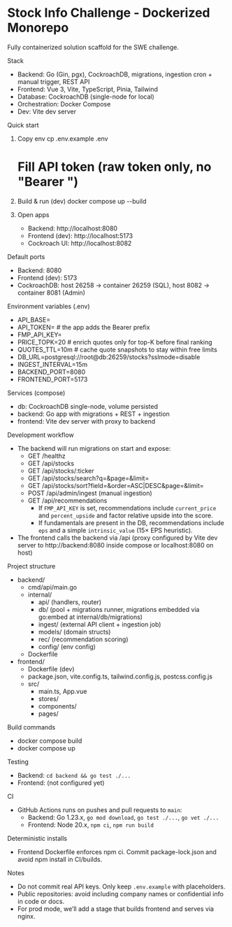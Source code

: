 # Stock Info Challenge - Dockerized Monorepo

Fully containerized solution scaffold for the SWE challenge.

Stack
- Backend: Go (Gin, pgx), CockroachDB, migrations, ingestion cron + manual trigger, REST API
- Frontend: Vue 3, Vite, TypeScript, Pinia, Tailwind
- Database: CockroachDB (single-node for local)
- Orchestration: Docker Compose
- Dev: Vite dev server

Quick start
1) Copy env
   cp .env.example .env
   # Fill API token (raw token only, no "Bearer ")

2) Build & run (dev)
   docker compose up --build

3) Open apps
   - Backend: http://localhost:8080
   - Frontend (dev): http://localhost:5173
   - Cockroach UI: http://localhost:8082

Default ports
- Backend: 8080
- Frontend (dev): 5173
- CockroachDB: host 26258 -> container 26259 (SQL), host 8082 -> container 8081 (Admin)

Environment variables (.env)
- API_BASE=
- API_TOKEN=<paste raw token here>  # the app adds the Bearer prefix
- FMP_API_KEY=<optional key for current prices via Financial Modeling Prep>
- PRICE_TOPK=20        # enrich quotes only for top-K before final ranking
- QUOTES_TTL=10m       # cache quote snapshots to stay within free limits
- DB_URL=postgresql://root@db:26259/stocks?sslmode=disable
- INGEST_INTERVAL=15m
- BACKEND_PORT=8080
- FRONTEND_PORT=5173

Services (compose)
- db: CockroachDB single-node, volume persisted
- backend: Go app with migrations + REST + ingestion
- frontend: Vite dev server with proxy to backend

Development workflow
- The backend will run migrations on start and expose:
  - GET /healthz
  - GET /api/stocks
  - GET /api/stocks/:ticker
  - GET /api/stocks/search?q=<query>&page=<n>&limit=<n>
  - GET /api/stocks/sort?field=<whitelisted>&order=ASC|DESC&page=<n>&limit=<n>
  - POST /api/admin/ingest  (manual ingestion)
  - GET /api/recommendations
    - If `FMP_API_KEY` is set, recommendations include `current_price` and `percent_upside` and factor relative upside into the score.
    - If fundamentals are present in the DB, recommendations include `eps` and a simple `intrinsic_value` (15× EPS heuristic).
- The frontend calls the backend via /api (proxy configured by Vite dev server to http://backend:8080 inside compose or localhost:8080 on host)

Project structure
- backend/
  - cmd/api/main.go
  - internal/
    - api/ (handlers, router)
    - db/ (pool + migrations runner, migrations embedded via go:embed at internal/db/migrations)
    - ingest/ (external API client + ingestion job)
    - models/ (domain structs)
    - rec/ (recommendation scoring)
    - config/ (env config)
  - Dockerfile
- frontend/
  - Dockerfile (dev)
  - package.json, vite.config.ts, tailwind.config.js, postcss.config.js
  - src/
    - main.ts, App.vue
    - stores/
    - components/
    - pages/

Build commands
- docker compose build
- docker compose up

Testing
- Backend: `cd backend && go test ./...`
- Frontend: (not configured yet)

CI
- GitHub Actions runs on pushes and pull requests to `main`:
  - Backend: Go 1.23.x, `go mod download`, `go test ./...`, `go vet ./...`
  - Frontend: Node 20.x, `npm ci`, `npm run build`

Deterministic installs
- Frontend Dockerfile enforces npm ci. Commit package-lock.json and avoid npm install in CI/builds.

Notes
- Do not commit real API keys. Only keep `.env.example` with placeholders.
- Public repositories: avoid including company names or confidential info in code or docs.
- For prod mode, we’ll add a stage that builds frontend and serves via nginx.
